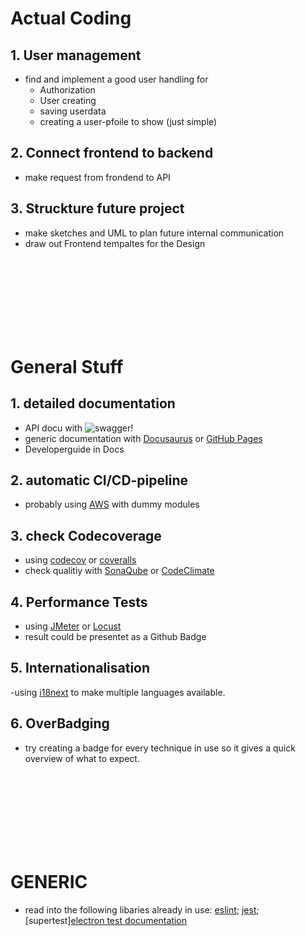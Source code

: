 # Actual Coding
## 1. User management
  - find and implement a good user handling for
    - Authorization
    - User creating
    - saving userdata
    - creating a user-pfoile to show (just simple)
## 2. Connect frontend to backend
  - make request from frondend to API

## 3. Struckture future project
  - make sketches and UML to plan future internal communication
  - draw out Frontend tempaltes for the Design

<br><br><br><br><br><br><br>

# General Stuff
## 1. detailed documentation
   - API docu with ![swagger]()!
   - generic documentation with [Docusaurus]() or [GitHub Pages]()
   - Developerguide in Docs

## 2. automatic CI/CD-pipeline
  - probably using [AWS]() with dummy modules

## 3. check Codecoverage
  - using [codecov]() or [coveralls]()
  - check qualitiy with [SonaQube]() or [CodeClimate]()

## 4. Performance Tests
  - using [JMeter]() or [Locust]()
  - result could be presentet as a Github Badge

## 5. Internationalisation
  -using [i18next]() to make multiple languages available.

## 6. OverBadging
 - try creating a badge for every technique in use so it gives a quick overview of what to expect.

<br><br><br><br><br><br><br>

# GENERIC
 - read into the following libaries already in use:
  [eslint](); [jest](); [supertest][electron test documentation](https://www.electronjs.org/docs/latest/development/testing)
